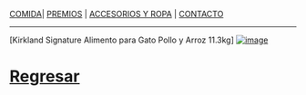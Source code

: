 [COMIDA](./COMIDA.md)| [PREMIOS](./PREMIOS.md) | [ACCESORIOS Y ROPA](./ACCESORIOS-Y-ROPA.md)  | [CONTACTO](./CONTACTO.md)  
- - -
[Kirkland Signature Alimento para Gato Pollo y Arroz 11.3kg]
[![image](https://user-images.githubusercontent.com/99773679/158043347-e96ec1d4-5ffb-4731-a4c9-d90408c59ee6.png)](https://welovepets.com.mx/product/kirkland-signature-alimento-para-gato-pollo-y-arroz-11-3kg)

# [Regresar](/index.md)    
